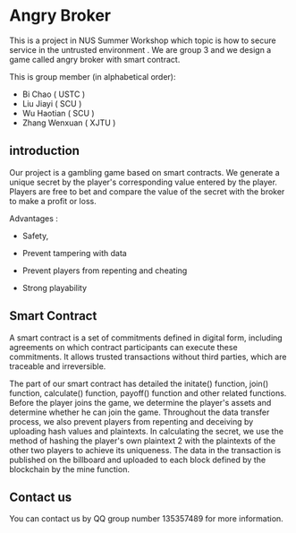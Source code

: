 # Angry Broker

This is a project in NUS Summer Workshop which topic is how to secure service in the untrusted environment  . We are group 3 and we design a game called angry broker with smart contract.

This is group member (in alphabetical order): 

-  Bi Chao ( USTC )
- Liu Jiayi  ( SCU )
- Wu Haotian ( SCU )
- Zhang Wenxuan ( XJTU )



## introduction

Our project is a gambling game based on smart contracts. We generate a unique secret by the player's corresponding value entered by the player. Players are free to bet and compare the value of the secret with the broker to make a profit or loss.



 Advantages : 

- Safety,

- Prevent tampering with data

-  Prevent players from repenting and cheating

- Strong playability

 

## Smart Contract

A smart contract is a set of commitments defined in digital form, including agreements on which contract participants can execute these commitments. It allows trusted transactions without third parties, which are traceable and irreversible.



The part of our smart contract has detailed the initate() function, join() function, calculate() function, payoff() function and other related functions. Before the player joins the game, we determine the player's assets and determine whether he can join the game. Throughout the data transfer process, we also prevent players from repenting and deceiving by uploading hash values and plaintexts. In calculating the secret, we use the method of hashing the player's own plaintext 2 with the plaintexts of the other two players to achieve its uniqueness. The data in the transaction is published on the billboard and uploaded to each block defined by the blockchain by the mine function.





## Contact us

You can contact us by QQ group number 135357489 for more information.

